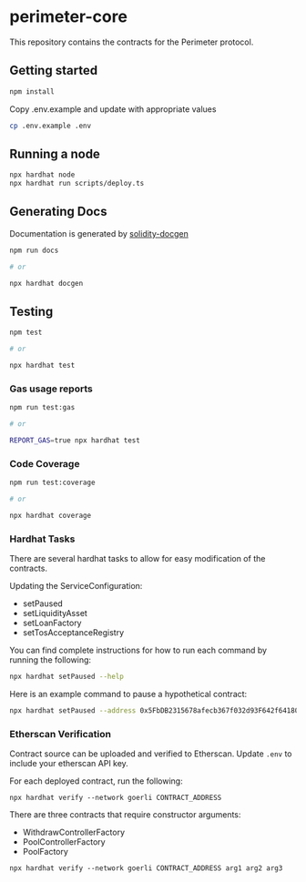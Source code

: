 # perimeter-core

This repository contains the contracts for the Perimeter protocol.

## Getting started

```sh
npm install
```

Copy .env.example and update with appropriate values

```sh
cp .env.example .env
```

## Running a node

```sh
npx hardhat node
npx hardhat run scripts/deploy.ts
```

## Generating Docs

Documentation is generated by [solidity-docgen](https://github.com/OpenZeppelin/solidity-docgen)

```sh
npm run docs

# or

npx hardhat docgen
```

## Testing

```sh
npm test

# or

npx hardhat test
```

### Gas usage reports

```sh
npm run test:gas

# or

REPORT_GAS=true npx hardhat test
```

### Code Coverage

```sh
npm run test:coverage

# or

npx hardhat coverage
```

### Hardhat Tasks

There are several hardhat tasks to allow for easy modification of the contracts.

Updating the ServiceConfiguration:

- setPaused
- setLiquidityAsset
- setLoanFactory
- setTosAcceptanceRegistry

You can find complete instructions for how to run each command by running the following:

```sh
npx hardhat setPaused --help
```

Here is an example command to pause a hypothetical contract:

```sh
npx hardhat setPaused --address 0x5FbDB2315678afecb367f032d93F642f64180aa3 --paused true
```

### Etherscan Verification

Contract source can be uploaded and verified to Etherscan. Update `.env` to include your etherscan API key.

For each deployed contract, run the following:

```
npx hardhat verify --network goerli CONTRACT_ADDRESS
```

There are three contracts that require constructor arguments:

- WithdrawControllerFactory
- PoolControllerFactory
- PoolFactory

```
npx hardhat verify --network goerli CONTRACT_ADDRESS arg1 arg2 arg3
```
